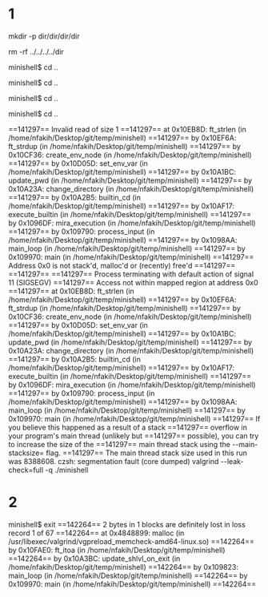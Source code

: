 # 1 

mkdir -p dir/dir/dir/dir

rm -rf ../../../../dir

minishell$ cd ..

minishell$ cd ..

minishell$ cd ..

minishell$ cd ..

==141297== Invalid read of size 1
==141297==    at 0x10EB8D: ft_strlen (in /home/nfakih/Desktop/git/temp/minishell)
==141297==    by 0x10EF6A: ft_strdup (in /home/nfakih/Desktop/git/temp/minishell)
==141297==    by 0x10CF36: create_env_node (in /home/nfakih/Desktop/git/temp/minishell)
==141297==    by 0x10D05D: set_env_var (in /home/nfakih/Desktop/git/temp/minishell)
==141297==    by 0x10A1BC: update_pwd (in /home/nfakih/Desktop/git/temp/minishell)
==141297==    by 0x10A23A: change_directory (in /home/nfakih/Desktop/git/temp/minishell)
==141297==    by 0x10A2B5: builtin_cd (in /home/nfakih/Desktop/git/temp/minishell)
==141297==    by 0x10AF17: execute_builtin (in /home/nfakih/Desktop/git/temp/minishell)
==141297==    by 0x1096DF: mira_execution (in /home/nfakih/Desktop/git/temp/minishell)
==141297==    by 0x109790: process_input (in /home/nfakih/Desktop/git/temp/minishell)
==141297==    by 0x1098AA: main_loop (in /home/nfakih/Desktop/git/temp/minishell)
==141297==    by 0x109970: main (in /home/nfakih/Desktop/git/temp/minishell)
==141297==  Address 0x0 is not stack'd, malloc'd or (recently) free'd
==141297== 
==141297== 
==141297== Process terminating with default action of signal 11 (SIGSEGV)
==141297==  Access not within mapped region at address 0x0
==141297==    at 0x10EB8D: ft_strlen (in /home/nfakih/Desktop/git/temp/minishell)
==141297==    by 0x10EF6A: ft_strdup (in /home/nfakih/Desktop/git/temp/minishell)
==141297==    by 0x10CF36: create_env_node (in /home/nfakih/Desktop/git/temp/minishell)
==141297==    by 0x10D05D: set_env_var (in /home/nfakih/Desktop/git/temp/minishell)
==141297==    by 0x10A1BC: update_pwd (in /home/nfakih/Desktop/git/temp/minishell)
==141297==    by 0x10A23A: change_directory (in /home/nfakih/Desktop/git/temp/minishell)
==141297==    by 0x10A2B5: builtin_cd (in /home/nfakih/Desktop/git/temp/minishell)
==141297==    by 0x10AF17: execute_builtin (in /home/nfakih/Desktop/git/temp/minishell)
==141297==    by 0x1096DF: mira_execution (in /home/nfakih/Desktop/git/temp/minishell)
==141297==    by 0x109790: process_input (in /home/nfakih/Desktop/git/temp/minishell)
==141297==    by 0x1098AA: main_loop (in /home/nfakih/Desktop/git/temp/minishell)
==141297==    by 0x109970: main (in /home/nfakih/Desktop/git/temp/minishell)
==141297==  If you believe this happened as a result of a stack
==141297==  overflow in your program's main thread (unlikely but
==141297==  possible), you can try to increase the size of the
==141297==  main thread stack using the --main-stacksize= flag.
==141297==  The main thread stack size used in this run was 8388608.
 czsh: segmentation fault (core dumped)  valgrind --leak-check=full -q ./minishell

 # 2

minishell$ 
exit
==142264== 2 bytes in 1 blocks are definitely lost in loss record 1 of 67
==142264==    at 0x4848899: malloc (in /usr/libexec/valgrind/vgpreload_memcheck-amd64-linux.so)
==142264==    by 0x10FAE0: ft_itoa (in /home/nfakih/Desktop/git/temp/minishell)
==142264==    by 0x10A3BC: update_shlvl_on_exit (in /home/nfakih/Desktop/git/temp/minishell)
==142264==    by 0x109823: main_loop (in /home/nfakih/Desktop/git/temp/minishell)
==142264==    by 0x109970: main (in /home/nfakih/Desktop/git/temp/minishell)
==142264== 